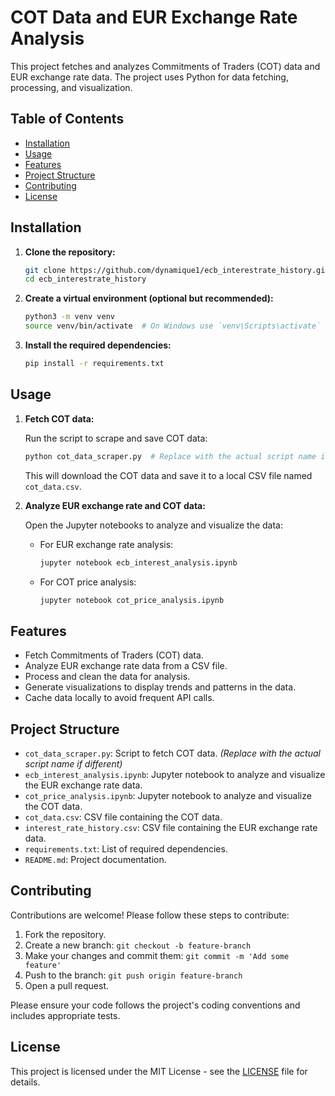 # COT Data and EUR Exchange Rate Analysis

This project fetches and analyzes Commitments of Traders (COT) data and EUR exchange rate data. The project uses Python for data fetching, processing, and visualization.

## Table of Contents
- [Installation](#installation)
- [Usage](#usage)
- [Features](#features)
- [Project Structure](#project-structure)
- [Contributing](#contributing)
- [License](#license)

## Installation

1. **Clone the repository:**

    ```bash
    git clone https://github.com/dynamique1/ecb_interestrate_history.git
    cd ecb_interestrate_history
    ```

2. **Create a virtual environment (optional but recommended):**

    ```bash
    python3 -m venv venv
    source venv/bin/activate  # On Windows use `venv\Scripts\activate`
    ```

3. **Install the required dependencies:**

    ```bash
    pip install -r requirements.txt
    ```

## Usage

1. **Fetch COT data:**

    Run the script to scrape and save COT data:

    ```bash
    python cot_data_scraper.py  # Replace with the actual script name if different
    ```

    This will download the COT data and save it to a local CSV file named `cot_data.csv`.

2. **Analyze EUR exchange rate and COT data:**

    Open the Jupyter notebooks to analyze and visualize the data:

    - For EUR exchange rate analysis:
    
        ```bash
        jupyter notebook ecb_interest_analysis.ipynb
        ```

    - For COT price analysis:
    
        ```bash
        jupyter notebook cot_price_analysis.ipynb
        ```

## Features

- Fetch Commitments of Traders (COT) data.
- Analyze EUR exchange rate data from a CSV file.
- Process and clean the data for analysis.
- Generate visualizations to display trends and patterns in the data.
- Cache data locally to avoid frequent API calls.

## Project Structure

- `cot_data_scraper.py`: Script to fetch COT data. *(Replace with the actual script name if different)*
- `ecb_interest_analysis.ipynb`: Jupyter notebook to analyze and visualize the EUR exchange rate data.
- `cot_price_analysis.ipynb`: Jupyter notebook to analyze and visualize the COT data.
- `cot_data.csv`: CSV file containing the COT data.
- `interest_rate_history.csv`: CSV file containing the EUR exchange rate data.
- `requirements.txt`: List of required dependencies.
- `README.md`: Project documentation.

## Contributing

Contributions are welcome! Please follow these steps to contribute:

1. Fork the repository.
2. Create a new branch: `git checkout -b feature-branch`
3. Make your changes and commit them: `git commit -m 'Add some feature'`
4. Push to the branch: `git push origin feature-branch`
5. Open a pull request.

Please ensure your code follows the project's coding conventions and includes appropriate tests.

## License

This project is licensed under the MIT License - see the [LICENSE](LICENSE) file for details.
